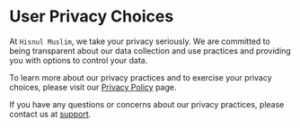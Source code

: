 # User Privacy Choices

At `Hisnul Muslim`, we take your privacy seriously. We are committed to being transparent about our data collection and use practices and providing you with options to control your data.

To learn more about our privacy practices and to exercise your privacy choices, please visit our [Privacy Policy](https://www.example.com/privacy) page.

If you have any questions or concerns about our privacy practices, please contact us at [support](mailto:cabdirizaaqyare12@gmail.com).
